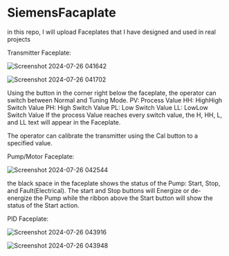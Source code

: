 # SiemensFacaplate
in this repo, I will upload Faceplates that I have designed and used in real projects

Transmitter Faceplate:


![Screenshot 2024-07-26 041642](https://github.com/user-attachments/assets/86292af2-89e2-4c24-b338-853d49a63104)

![Screenshot 2024-07-26 041702](https://github.com/user-attachments/assets/17ecbf75-b88f-4947-83d3-1fb96b139cf3)

Using the button in the corner right below the faceplate, the operator can switch between Normal and Tuning Mode.
PV: Process Value
HH: HighHigh Switch Value
PH: High Switch Value
PL: Low Switch Value
LL: LowLow Switch Value
If the process Value reaches every switch value, the H, HH, L, and LL text will appear in the Faceplate.

The operator can calibrate the transmitter using the Cal button to a specified value.

Pump/Motor Faceplate:


![Screenshot 2024-07-26 042544](https://github.com/user-attachments/assets/301db56b-44e1-4d96-b2d6-1e0bb24b9d76)


the black space in the faceplate shows the status of the Pump: Start, Stop, and Fault(Electrical). The start and Stop buttons will Energize or de-energize the Pump while the ribbon above the Start button will show the status of the Start action.


PID Faceplate:


![Screenshot 2024-07-26 043916](https://github.com/user-attachments/assets/1bfb0969-33cf-4efd-aa77-6f668ad73583)

![Screenshot 2024-07-26 043948](https://github.com/user-attachments/assets/e4754aca-da25-441f-a7d0-1b284b151c11)

